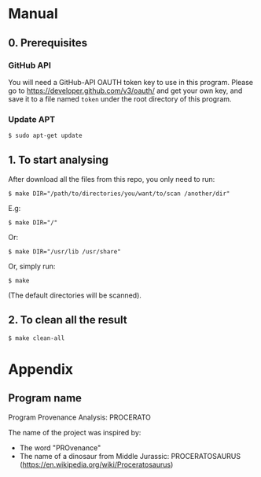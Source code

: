 # Manual
## 0. Prerequisites

### GitHub API
You will need a GitHub-API OAUTH token key to use in this program.
Please go to <https://developer.github.com/v3/oauth/> and get your own key, and save it to a file named `token` under the root directory of this program.

### Update APT
```bash
$ sudo apt-get update
```

## 1. To start analysing

After download all the files from this repo, you only need to run:

```
$ make DIR="/path/to/directories/you/want/to/scan /another/dir"
```

E.g:
```
$ make DIR="/"
```

Or:
```
$ make DIR="/usr/lib /usr/share"
```

Or, simply run:
```
$ make
```
(The default directories will be scanned).

## 2. To clean all the result

```
$ make clean-all
```

# Appendix
## Program name
Program Provenance Analysis: PROCERATO

The name of the project was inspired by:

* The word "PROvenance"
* The name of a dinosaur from Middle Jurassic: PROCERATOSAURUS (https://en.wikipedia.org/wiki/Proceratosaurus)
